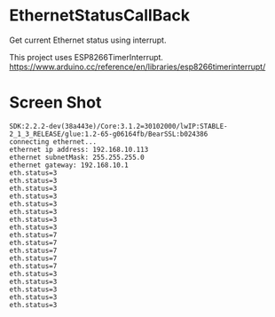 # EthernetStatusCallBack   
Get current Ethernet status using interrupt.   

This project uses ESP8266TimerInterrupt.   
https://www.arduino.cc/reference/en/libraries/esp8266timerinterrupt/   


# Screen Shot   
```
SDK:2.2.2-dev(38a443e)/Core:3.1.2=30102000/lwIP:STABLE-2_1_3_RELEASE/glue:1.2-65-g06164fb/BearSSL:b024386
connecting ethernet...
ethernet ip address: 192.168.10.113
ethernet subnetMask: 255.255.255.0
ethernet gateway: 192.168.10.1
eth.status=3
eth.status=3
eth.status=3
eth.status=3
eth.status=3
eth.status=3
eth.status=3
eth.status=3
eth.status=7
eth.status=7
eth.status=7
eth.status=7
eth.status=7
eth.status=3
eth.status=3
eth.status=3
eth.status=3
eth.status=3
```

